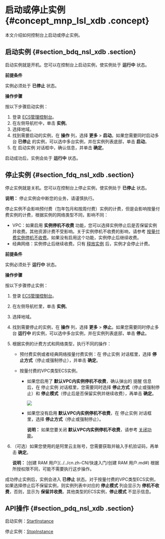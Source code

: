 # 启动或停止实例 {#concept_mnp_lsl_xdb .concept}

本文介绍如何控制台上启动或停止实例。

## 启动实例 {#section_bdq_nsl_xdb .section}

启动实例就是开机。您可以在控制台上启动实例，使实例处于 **运行中** 状态。

**前提条件**

实例必须处于 **已停止** 状态。

**操作步骤**

按以下步骤启动实例：

1.  登录 [ECS管理控制台](https://ecs.console.aliyun.com/?spm=a2c4g.11186623.2.9.FNEORG#/home)。
2.  在左侧导航栏中，单击 **实例**。
3.  选择地域。
4.  找到需要启动的实例，在 **操作** 列，选择 **更多** \> **启动**。如果您需要同时启动多台 **已停止** 的实例，可以选中多台实例，并在实例列表底部，单击 **启动**。
5.  在 启动实例 对话框中，确认信息，并单击 **确定**。

启动成功后，实例会处于 **运行中** 状态。

## 停止实例 {#section_fdq_nsl_xdb .section}

停止实例就是关机。您可以在控制台上停止实例，使实例处于 **已停止** 状态。

**说明：** 停止实例会中断您的业务，请谨慎执行。

停止实例不会影响预付费（包年包月和按周付费）实例的计费，但是会影响按量付费实例的计费，根据实例的网络类型不同，影响不同：

-   VPC：如果启用 **实例停机不收费** 功能，您可以选择实例停止后是否保留实例并收费。其他资源计费不受影响。关于实例停机不收费的影响，请参考 [按量付费实例停机不收费](../cn.zh-CN/产品定价/按量付费实例停机不收费.md#)。如果没有启用这个功能，实例停止后继续收费。
-   经典网络：实例停止后继续收费。只有 [释放实例](cn.zh-CN/用户指南/实例/释放实例.md#) 后，实例才会停止计费。

**前提条件**

实例必须处于 **运行中** 状态。

**操作步骤**

按以下步骤停止实例：

1.  登录 [ECS管理控制台](https://ecs.console.aliyun.com/?spm=a2c4g.11186623.2.9.FNEORG#/home)。
2.  在左侧导航栏里，单击 **实例**。
3.  选择地域。
4.  找到需要停止的实例，在 **操作** 列，选择 **更多** \> **停止**。如果您需要同时停止多台 **运行中** 的实例，可以选中多台实例，并在实例列表底部，单击 **停止**。
5.  根据实例的计费方式和网络类型，执行不同的操作：
    -   预付费实例或者经典网络按量付费实例：在 停止实例 对话框里，选择 **停止方式**（停止或强制停止），并单击 **确定**。
    -   按量付费的VPC类型ECS实例，

        -   如果您启用了 **默认VPC内实例停机不收费**，确认弹出的 提醒 信息后，在 停止实例 对话框里，您需要同时选择 **停止方式**（停止或强制停止）和 **停止模式**（停止后是否保留实例并继续收费），再单击 **确定**。

            ![](http://static-aliyun-doc.oss-cn-hangzhou.aliyuncs.com/assets/img/9648/5448_zh-CN.png)

        -   如果您没有启用 **默认VPC内实例停机不收费**，在 停止实例 对话框里，选择 **停止方式**（停止或强制停止）。

            **说明：** 如果您要关闭 **默认VPC内实例停机不收费**，请参考 [关闭功能](../cn.zh-CN/产品定价/按量付费实例停机不收费.md#disable)。

6.  （可选）如果您使用的是阿里云主账号，您需要获取并输入手机验证码，再单击 **确定**。

    **说明：** [创建 RAM 用户](../../cn.zh-CN/快速入门/创建 RAM 用户.md#) 根据所授权限不同，可能不需要执行这步操作。


成功停止实例后，实例会进入 **已停止** 状态。对于按量付费的VPC类型ECS实例，如果选择停止后不保留实例，则实例列表中对应的 **停止模式** 列会显示为 **停机不收费**，否则，显示为 **保留并收费**。其他类型的ECS实例，**停止模式** 不显示信息。

## API操作 {#section_pdq_nsl_xdb .section}

启动实例：[StartInstance](../cn.zh-CN/API参考/实例/StartInstance.md#)

停止实例：[StopInstance](../cn.zh-CN/API参考/实例/StopInstance.md#)

